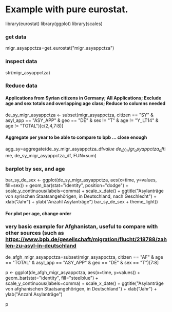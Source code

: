 # Example with pure eurostat. 
library(eurostat)
library(ggplot)
library(scales)
### get data
migr_asyappctza=get_eurostat("migr_asyappctza")
### inspect data
str(migr_asyappctza)
### Reduce data 
#### Applications from Syrian citizens in Germany; All Applications; Exclude age and sex totals and overlapping age class; Reduce to columns needed
de_sy_migr_asyappctza <- subset(migr_asyappctza, citizen == "SY" & asyl_app == "ASY_APP" & geo == "DE" & sex != "T" & age != "Y_LT14" & age != "TOTAL")[c(2,4,7:8)]
#### Aggregate per year to be able to compare to bpb ... close enough
agg_sy=aggregate(de_sy_migr_asyappctza_df$value ~ de_sy_migr_asyappctza_df$time, de_sy_migr_asyappctza_df, FUN=sum)

### barplot by sex, and age

bar_sy_de_sex <- ggplot(de_sy_migr_asyappctza, aes(x=time, y=values, fill=sex)) + geom_bar(stat="identity", position="dodge")  + scale_y_continuous(labels=comma) + scale_x_date() + ggtitle("Asylanträge von syrischen Staatsangehörigen, in Deutschland, nach Geschlecht") + xlab("Jahr") + ylab("Anzahl Asylanträge")
bar_sy_de_sex + theme_light()
#### For plot per age, change order

### very basic example for Afghanistan, useful to compare with other sources (such as https://www.bpb.de/gesellschaft/migration/flucht/218788/zahlen-zu-asyl-in-deutschland
de_afgh_migr_asyappctza=subset(migr_asyappctza, citizen == "AF" & age == "TOTAL" & asyl_app == "ASY_APP" & geo == "DE" & sex == "T")[7:8]

p <- ggplot(de_afgh_migr_asyappctza, aes(x=time, y=values)) + geom_bar(stat="identity", fill="steelblue")  + scale_y_continuous(labels=comma) + scale_x_date() + ggtitle("Asylanträge von afghanischen Staatsangehörigen, in Deutschland") + xlab("Jahr") + ylab("Anzahl Asylanträge")

p



